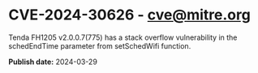 # CVE-2024-30626 - cve@mitre.org

Tenda FH1205 v2.0.0.7(775) has a stack overflow vulnerability in the schedEndTime parameter from setSchedWifi function.

**Publish date:** 2024-03-29
